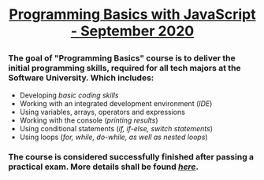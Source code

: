 # **<p align="center"><a href = "https://softuni.bg/trainings/3064/programming-basics-with-javascript-september-2020" target="_blank">Programming Basics with JavaScript - September 2020</a></p>**

### The goal of **"Programming Basics"** course is to deliver the initial programming skills, required for all tech majors at the **Software University**. Which includes:
*  Developing *basic coding skills*
*   Working with an integrated development environment (*IDE*)
*  Using variables, arrays, operators and expressions
*  Working with the console (*printing results*)
*  Using conditional statements (*if, if-else, switch statements*)
*  Using loops (*for, while, do-while, as well as nested loops*)

### The course is considered successfully finished after passing a practical exam. More details shall be found <a href = "https://softuni.bg/trainings/courses" target="_blank">*here*</a>.